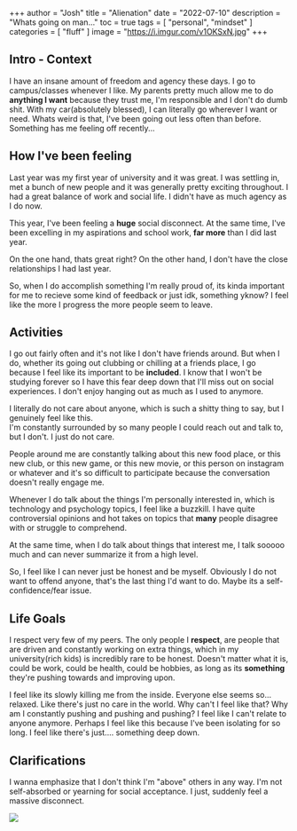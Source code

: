 +++
author = "Josh"
title = "Alienation"
date = "2022-07-10"
description = "Whats going on man..."
toc = true
tags = [
    "personal",
    "mindset"
]
categories = [
    "fluff"
]
image = "https://i.imgur.com/v1OKSxN.jpg"
+++
<!--more-->

## Intro - Context
I have an insane amount of freedom and agency these days. 
I go to campus/classes whenever I like. 
My parents pretty much allow me to do **anything I want** because they trust me, I'm responsible and I don't do dumb shit.
With my car(absolutely blessed), I can literally go wherever I want or need. Whats weird is that, I've been going out less often than before.
Something has me feeling off recently...
## How I've been feeling
Last year was my first year of university and it was great. I was settling in, met a bunch of new people and it was generally pretty exciting throughout. I had a great balance of work and social life. I didn't have as much agency as I do now. 

This year, I've been feeling a **huge** social disconnect.
At the same time, I've been excelling in my aspirations and school work, **far more** than I did last year.

On the one hand, thats great right? On the other hand, I don't have the close relationships I had last year.

So, when I do accomplish something I'm really proud of, its kinda important for me to recieve some kind of feedback or just idk, something yknow? I feel like the more I progress the more people seem to leave. 

## Activities
I go out fairly often and it's not like I don't have friends around. But when I do, whether its going out clubbing or chilling at a friends place, I go because I feel like its important to be **included**. 
I know that I won't be studying forever so I have this fear deep down that I'll miss out on social experiences.
I don't enjoy hanging out as much as I used to anymore. 

I literally do not care about anyone, which is such a shitty thing to say, but I genuinely feel like this.  
I'm constantly surrounded by so many people I could reach out and talk to, but I don't. I just do not care.

People around me are constantly talking about this new food place, or this new club, or this new game, or this new movie, or this person on instagram or whatever and it's so difficult to participate because the conversation doesn't really engage me.

Whenever I do talk about the things I'm personally interested in, which is technology and psychology topics, I feel like a buzzkill. I have quite controversial opinions and hot takes on topics that **many** people disagree with or struggle to comprehend. 

At the same time, when I do talk about things that interest me, I talk sooooo much and can never summarize it from a high level.

So, I feel like I can never just be honest and be myself. Obviously I do not want to offend anyone, that's the last thing I'd want to do. Maybe its a self-confidence/fear issue. 

## Life Goals
I respect very few of my peers. The only people I **respect**, are people that are driven and constantly working on extra things, which in my university(rich kids) is incredibly rare to be honest. Doesn't matter what it is, could be work, could be health, could be hobbies, as long as its **something** they're pushing towards and improving upon. 

I feel like its slowly killing me from the inside. Everyone else seems so... relaxed. Like there's just no care in the world. Why can't I feel like that? Why am I constantly pushing and pushing and pushing? I feel like I can't relate to anyone anymore. Perhaps I feel like this because I've been isolating for so long. I feel like there's just.... something deep down.

## Clarifications
I wanna emphasize that I don't think I'm "above" others in any way. I'm not self-absorbed or yearning for social acceptance. I just, suddenly feel a massive disconnect.

![](https://i.imgur.com/MjXPTqy.jpg)


